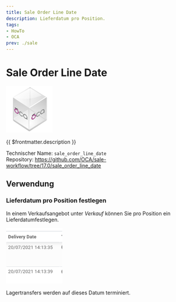 ```yaml
---
title: Sale Order Line Date
description: Lieferdatum pro Position.
tags:
- HowTo
- OCA
prev: ./sale
---
```

# Sale Order Line Date
![icon_oca_app](attachments/icon_oca_app.png)

{{ $frontmatter.description }}

Technischer Name: `sale_order_line_date`\
Repository: <https://github.com/OCA/sale-workflow/tree/17.0/sale_order_line_date>

## Verwendung

### Lieferdatum pro Position festlegen

In einem Verkaufsangebot unter *Verkauf* können Sie pro Position ein Lieferdatumfestlegen.

![](attachments/Sale%20Order%20Line%20Date%20Delivery%20Date.png)

Lagertransfers werden auf dieses Datum terminiert.
